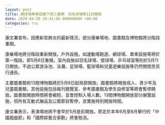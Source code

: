 ```yaml
---
layout: post
title: 網球場單車設施下周三重開　羽毛球場等11日開放
date: 2020-04-28 20:41:00.000000000 +08:00
categories: rss
---
```


康文署宣布，因應新型肺炎的最新情況，部分康樂場地、圖書館及博物館將分階段重開。

康樂場地將分階段重新開放。戶外設施，如運動場跑道、網球場、單車設施等將於第一階段，即5月6日重開。室內設施如羽毛球場、壁球場、乒乓球室等則於5月11日開放。不過公眾游泳池、泳灘、足球場、籃球場和兒童遊樂設施等仍然關閉至另行通告。

主要圖書館和13間博物館將於5月6日起局部開放。圖書館將開放成人、青少年及兒童圖書館，其他設施包括報刊閱覽室、參考圖書館及學生自修室等將會暫停開放。圖書館開放時間將會縮短，並會控制入場人數。13間博物館開放部分展覽設施，但所有互動式展品及公眾節目暫停，並實施特別開放時間。

康文署表示，表演場地將不會早於5月底前開放。原定於本年6月至8月舉行的「中國戲曲節」和「國際綜藝合家歡」將會取消。

